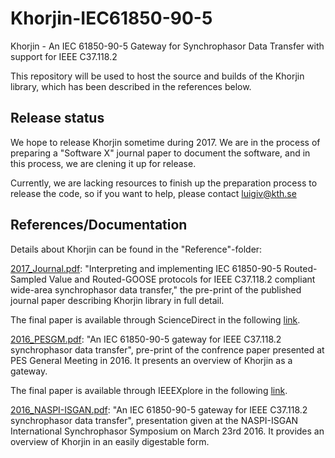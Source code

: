 # Khorjin-IEC61850-90-5
Khorjin - An IEC 61850-90-5 Gateway for Synchrophasor Data Transfer with support for IEEE C37.118.2

This repository will be used to host the source and builds of the Khorjin library, which has been described in the references below.

## Release status
We hope to release Khorjin sometime during 2017. We are in the process of preparing a "Software X" journal paper to document the software, and in this process, we are clening it up for release.

Currently, we are lacking resources to finish up the preparation process to release the code, so if you want to help, please contact luigiv@kth.se  

## References/Documentation
Details about Khorjin can be found in the "Reference"-folder:

[2017_Journal.pdf](https://github.com/SmarTS-Lab-Parapluie/Khorjin-IEC61850-90-5/blob/master/Ref_2017_KhorinJournal.pdf): "Interpreting and implementing IEC 61850-90-5 Routed-Sampled Value and Routed-GOOSE protocols for IEEE C37.118.2 compliant wide-area synchrophasor data transfer," the pre-print of the published journal paper describing Khorjin library in full detail.

The final paper is available through ScienceDirect in the following [link](http://www.sciencedirect.com/science/article/pii/S0378779616305193).

[2016_PESGM.pdf](https://github.com/SmarTS-Lab-Parapluie/Khorjin-IEC61850-90-5/blob/master/Ref_2016_KhorjinPESGM.pdf): "An IEC 61850-90-5 gateway for IEEE C37.118.2 synchrophasor data transfer", pre-print of the confrence paper presented at PES General Meeting in 2016. It presents an overview of Khorjin as a gateway. 

The final paper is available through IEEEXplore in the following [link](http://ieeexplore.ieee.org/document/7741393/).

[2016_NASPI-ISGAN.pdf](https://github.com/SmarTS-Lab-Parapluie/Khorjin-IEC61850-90-5/blob/master/Ref_2016_NASPI-ISGAN.pdf): "An IEC 61850-90-5 gateway for IEEE C37.118.2 synchrophasor data transfer", presentation given at the NASPI-ISGAN International Synchrophasor Symposium on March 23rd 2016. It provides an overview of Khorjin in an easily digestable form.
